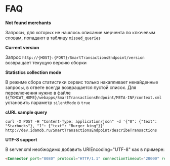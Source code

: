 # FAQ

**Not found merchants**

Запросы, для которых не нашлось описание мерчента по ключевым словам, попадают в таблицу <code>missed_queries</code>

**Current version**

Запрос <code>http://{HOST}:{PORT}/SmartTransactionsEndpoint/version</code> возвращает текущую версию сборки

**Statistics collection mode**

В режиме сбора статистики сервис только накапливает ненайденные запросы, в ответе всегда возвращается пустой список. Для переключения нужно в файле <code>${TOMCAT_HOME}/webapps/SmartTransactionsEndpoint/META-INF/context.xml</code> установить параметр <code>silentMode</code> в <code>true</code>

**cURL sample query**

```curl
curl -X POST -H "Content-Type: application/json" -d '{"0": {"text": "Starbucks"}, "1": {"text": "Burger king"}}' http://dev.idamob.ru/SmartTransactionsEndpoint/describeTransactions
```

**UTF-8 support**

В server.xml необжодимо добавить URIEncoding="UTF-8" как в примере:

```html
<Connector port="8080" protocol="HTTP/1.1" connectionTimeout="20000" redirectPort="8443" URIEncoding="UTF-8" />
```
